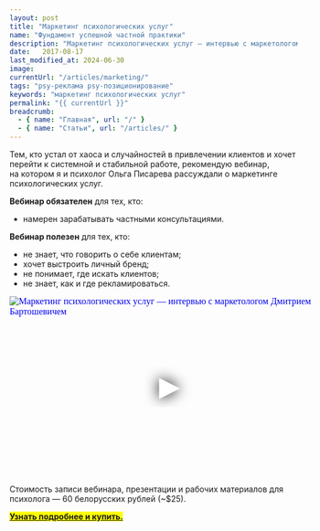 ```yaml
---
layout: post
title: "Маркетинг психологических услуг"
name: "Фундамент успешной частной практики"
description: "Маркетинг психологических услуг — интервью с маркетологом Дмитрием Бартошевичем"
date:   2017-08-17			 
last_modified_at: 2024-06-30
image:
currentUrl: "/articles/marketing/"
tags: "psy-реклама psy-позиционирование"
keywords: "маркетинг психологических услуг"
permalink: "{{ currentUrl }}"
breadcrumb:
  - { name: "Главная", url: "/" }
  - { name: "Статьи", url: "/articles/" }
---
```



<p>Тем, кто устал от&nbsp;хаоса и&nbsp;случайностей в&nbsp;привлечении клиентов и&nbsp;хочет перейти к&nbsp;системной и&nbsp;стабильной работе, рекомендую вебинар, на&nbsp;котором я&nbsp;и&nbsp;психолог Ольга Писарева рассуждали о&nbsp;маркетинге психологических услуг. </p>
<p><strong>Вебинар обязателен</strong> для тех, кто: </p>
<ul>
	<li>
		намерен зарабатывать частными консультациями.
 	</li>
 </ul>
<p><strong>Вебинар полезен</strong> для тех, кто:</p>
<ul>
<li>
не&nbsp;знает, что говорить о&nbsp;себе клиентам;
 	</li>
	<li>
		хочет выстроить личный бренд;
 	</li>
	<li>
		не&nbsp;понимает, где искать клиентов;
 	</li>
	<li>
		не&nbsp;знает, как и&nbsp;где рекламироваться.
 	</li>
 </ul>



 <div class="video">
 <iframe
   width="560"
   height="315"
   src="https://www.youtube.com/embed/Ocx-TZ3Uj04"
   srcdoc="<style>*{padding:0;margin:0;overflow:hidden}html,body{height:100%}img,span{position:absolute;width:100%;top:0;bottom:0;margin:auto}span{height:1.5em;text-align:center;font:48px/1.5 sans-serif;color:white;text-shadow:0 0 0.5em black}</style><a href=https://www.youtube.com/embed/Ocx-TZ3Uj04?autoplay=1><img src=https://res.cloudinary.com/bartoshevich/image/upload/f_auto,q_auto/v1602868382/psycareer/youtu.be-Ocx-TZ3Uj04.jpg alt='Маркетинг психологических услуг — интервью с маркетологом Дмитрием Бартошевичем'><span>▶</span></a>"
   frameborder="0"
   allow="accelerometer; autoplay; encrypted-media; gyroscope; picture-in-picture"
   allowfullscreen
   title="Маркетинг психологических услуг — интервью с маркетологом Дмитрием Бартошевичем"
 >
 </iframe>
 </div>



 <p>Стоимость записи вебинара, презентации и&nbsp;рабочих материалов для психолога&nbsp;— 60&nbsp;белорусских рублей (~$25). </p>
<p><mark><strong><a href="https://goo.gl/PFYpi1">Узнать подробнее и&nbsp;купить.</a></strong></mark> </p>

